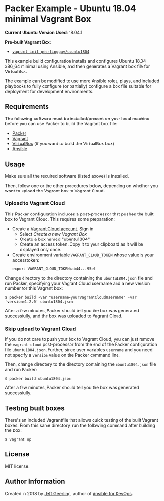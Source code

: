 # Packer Example - Ubuntu 18.04 minimal Vagrant Box

**Current Ubuntu Version Used**: 18.04.1

**Pre-built Vagrant Box**:

  - [`vagrant init geerlingguy/ubuntu1804`](https://vagrantcloud.com/geerlingguy/boxes/ubuntu1804)

This example build configuration installs and configures Ubuntu 18.04 x86_64 minimal using Ansible, and then generates a Vagrant box file for VirtualBox.

The example can be modified to use more Ansible roles, plays, and included playbooks to fully configure (or partially) configure a box file suitable for deployment for development environments.

## Requirements

The following software must be installed/present on your local machine before you can use Packer to build the Vagrant box file:

  - [Packer](http://www.packer.io/)
  - [Vagrant](http://vagrantup.com/)
  - [VirtualBox](https://www.virtualbox.org/) (if you want to build the VirtualBox box)
  - [Ansible](http://docs.ansible.com/intro_installation.html)

## Usage

Make sure all the required software (listed above) is installed.

Then, follow one or the other procedures below, depending on whether you want to upload the Vagrant box to Vagrant Cloud.

### Upload to Vagrant Cloud

This Packer configuration includes a post-processor that pushes the built box to Vagrant Cloud.  This requires some preparation:

  - Create a [Vagrant Cloud account](https://app.vagrantup.com/account/new).  Sign in.
    - Select _Create a new Vagrant Box_
    - Create a box named "ubuntu1804"
    - Create an access token.  Copy it to your clipboard as it will be displayed only once.
  - Create environment variable `VAGRANT_CLOUD_TOKEN` whose value is your accesstoken:
    ```
    export VAGRANT_CLOUD_TOKEN=ab44...95ef
    ```

Change directory to the directory containing the `ubuntu1804.json` file and run Packer, specifying your Vagrant Cloud username and a new version number for this Vagrant box:

    $ packer build -var "username=yourVagrantCloudUsername" -var 'version=1.2.0' ubuntu1804.json

After a few minutes, Packer should tell you the box was generated successfully, and the box was uploaded to Vagrant Cloud.

### Skip upload to Vagrant Cloud

If you do not care to push your box to Vagrant Cloud, you can just remove the `vagrant-cloud` post-processor from the end of the Packer configuration file `ubuntu1804.json`.  Further, since user variables `username` and you need not specify a `version` value on the Packer command line.

Then, change directory to the directory containing the `ubuntu1804.json` file and run Packer:

    $ packer build ubuntu1804.json

After a few minutes, Packer should tell you the box was generated successfully.

## Testing built boxes

There's an included Vagrantfile that allows quick testing of the built Vagrant boxes. From this same directory, run the following command after building the box:

    $ vagrant up

## License

MIT license.

## Author Information

Created in 2018 by [Jeff Geerling](https://www.jeffgeerling.com/), author of [Ansible for DevOps](https://www.ansiblefordevops.com/).
